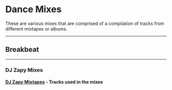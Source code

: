# Dance Mixes

These are various mixes that are comprised of a compilation of tracks
from different mixtapes or albums.

___

## Breakbeat
___
### DJ Zapy Mixes
#### [DJ Zapy Mixtapes](https://github.com/Jetchan204/Jetchan204.github.io/blob/master/B04_Dance_Mixes/dj_zapy_mixtapes.txt) - Tracks used in the mixes
